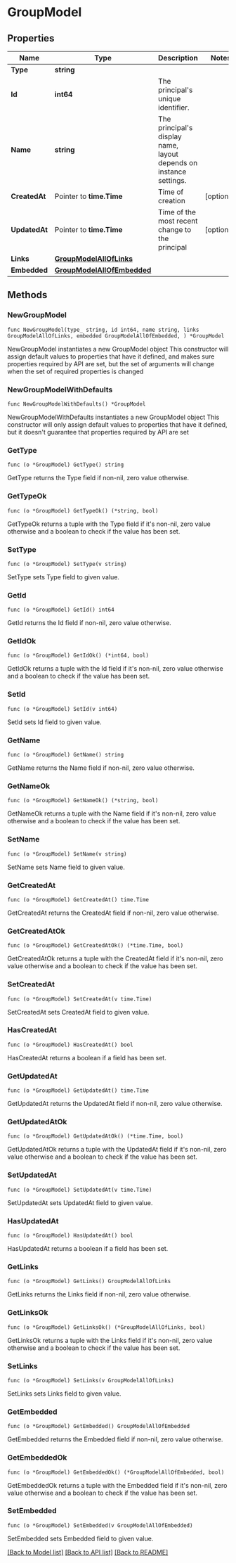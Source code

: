 # GroupModel

## Properties

Name | Type | Description | Notes
------------ | ------------- | ------------- | -------------
**Type** | **string** |  | 
**Id** | **int64** | The principal&#39;s unique identifier. | 
**Name** | **string** | The principal&#39;s display name, layout depends on instance settings. | 
**CreatedAt** | Pointer to **time.Time** | Time of creation | [optional] 
**UpdatedAt** | Pointer to **time.Time** | Time of the most recent change to the principal | [optional] 
**Links** | [**GroupModelAllOfLinks**](GroupModelAllOfLinks.md) |  | 
**Embedded** | [**GroupModelAllOfEmbedded**](GroupModelAllOfEmbedded.md) |  | 

## Methods

### NewGroupModel

`func NewGroupModel(type_ string, id int64, name string, links GroupModelAllOfLinks, embedded GroupModelAllOfEmbedded, ) *GroupModel`

NewGroupModel instantiates a new GroupModel object
This constructor will assign default values to properties that have it defined,
and makes sure properties required by API are set, but the set of arguments
will change when the set of required properties is changed

### NewGroupModelWithDefaults

`func NewGroupModelWithDefaults() *GroupModel`

NewGroupModelWithDefaults instantiates a new GroupModel object
This constructor will only assign default values to properties that have it defined,
but it doesn't guarantee that properties required by API are set

### GetType

`func (o *GroupModel) GetType() string`

GetType returns the Type field if non-nil, zero value otherwise.

### GetTypeOk

`func (o *GroupModel) GetTypeOk() (*string, bool)`

GetTypeOk returns a tuple with the Type field if it's non-nil, zero value otherwise
and a boolean to check if the value has been set.

### SetType

`func (o *GroupModel) SetType(v string)`

SetType sets Type field to given value.


### GetId

`func (o *GroupModel) GetId() int64`

GetId returns the Id field if non-nil, zero value otherwise.

### GetIdOk

`func (o *GroupModel) GetIdOk() (*int64, bool)`

GetIdOk returns a tuple with the Id field if it's non-nil, zero value otherwise
and a boolean to check if the value has been set.

### SetId

`func (o *GroupModel) SetId(v int64)`

SetId sets Id field to given value.


### GetName

`func (o *GroupModel) GetName() string`

GetName returns the Name field if non-nil, zero value otherwise.

### GetNameOk

`func (o *GroupModel) GetNameOk() (*string, bool)`

GetNameOk returns a tuple with the Name field if it's non-nil, zero value otherwise
and a boolean to check if the value has been set.

### SetName

`func (o *GroupModel) SetName(v string)`

SetName sets Name field to given value.


### GetCreatedAt

`func (o *GroupModel) GetCreatedAt() time.Time`

GetCreatedAt returns the CreatedAt field if non-nil, zero value otherwise.

### GetCreatedAtOk

`func (o *GroupModel) GetCreatedAtOk() (*time.Time, bool)`

GetCreatedAtOk returns a tuple with the CreatedAt field if it's non-nil, zero value otherwise
and a boolean to check if the value has been set.

### SetCreatedAt

`func (o *GroupModel) SetCreatedAt(v time.Time)`

SetCreatedAt sets CreatedAt field to given value.

### HasCreatedAt

`func (o *GroupModel) HasCreatedAt() bool`

HasCreatedAt returns a boolean if a field has been set.

### GetUpdatedAt

`func (o *GroupModel) GetUpdatedAt() time.Time`

GetUpdatedAt returns the UpdatedAt field if non-nil, zero value otherwise.

### GetUpdatedAtOk

`func (o *GroupModel) GetUpdatedAtOk() (*time.Time, bool)`

GetUpdatedAtOk returns a tuple with the UpdatedAt field if it's non-nil, zero value otherwise
and a boolean to check if the value has been set.

### SetUpdatedAt

`func (o *GroupModel) SetUpdatedAt(v time.Time)`

SetUpdatedAt sets UpdatedAt field to given value.

### HasUpdatedAt

`func (o *GroupModel) HasUpdatedAt() bool`

HasUpdatedAt returns a boolean if a field has been set.

### GetLinks

`func (o *GroupModel) GetLinks() GroupModelAllOfLinks`

GetLinks returns the Links field if non-nil, zero value otherwise.

### GetLinksOk

`func (o *GroupModel) GetLinksOk() (*GroupModelAllOfLinks, bool)`

GetLinksOk returns a tuple with the Links field if it's non-nil, zero value otherwise
and a boolean to check if the value has been set.

### SetLinks

`func (o *GroupModel) SetLinks(v GroupModelAllOfLinks)`

SetLinks sets Links field to given value.


### GetEmbedded

`func (o *GroupModel) GetEmbedded() GroupModelAllOfEmbedded`

GetEmbedded returns the Embedded field if non-nil, zero value otherwise.

### GetEmbeddedOk

`func (o *GroupModel) GetEmbeddedOk() (*GroupModelAllOfEmbedded, bool)`

GetEmbeddedOk returns a tuple with the Embedded field if it's non-nil, zero value otherwise
and a boolean to check if the value has been set.

### SetEmbedded

`func (o *GroupModel) SetEmbedded(v GroupModelAllOfEmbedded)`

SetEmbedded sets Embedded field to given value.



[[Back to Model list]](../README.md#documentation-for-models) [[Back to API list]](../README.md#documentation-for-api-endpoints) [[Back to README]](../README.md)


